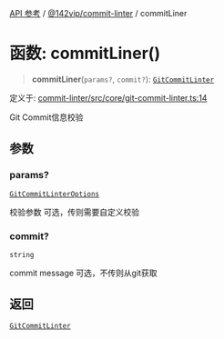[API 参考](../wiki/Home) / [@142vip/commit-linter](../wiki/@142vip.commit-linter) / commitLiner

# 函数: commitLiner()

> **commitLiner**(`params?`, `commit?`): [`GitCommitLinter`](../wiki/@142vip.commit-linter.%E6%8E%A5%E5%8F%A3.GitCommitLinter)

定义于: [commit-linter/src/core/git-commit-linter.ts:14](https://github.com/142vip/core-x/blob/58a4aca72f73ebc92491a458c9b83754486dc296/packages/commit-linter/src/core/git-commit-linter.ts#L14)

Git Commit信息校验

## 参数

### params?

[`GitCommitLinterOptions`](../wiki/@142vip.commit-linter.%E6%8E%A5%E5%8F%A3.GitCommitLinterOptions)

校验参数 可选，传则需要自定义校验

### commit?

`string`

commit message 可选，不传则从git获取

## 返回

[`GitCommitLinter`](../wiki/@142vip.commit-linter.%E6%8E%A5%E5%8F%A3.GitCommitLinter)
